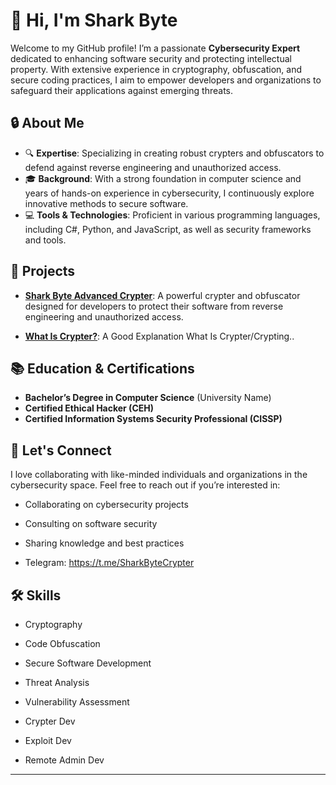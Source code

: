 # 👋 Hi, I'm Shark Byte

Welcome to my GitHub profile! I’m a passionate **Cybersecurity Expert** dedicated to enhancing software security and protecting intellectual property. With extensive experience in cryptography, obfuscation, and secure coding practices, I aim to empower developers and organizations to safeguard their applications against emerging threats.

## 🔒 About Me

- 🔍 **Expertise**: Specializing in creating robust crypters and obfuscators to defend against reverse engineering and unauthorized access.
- 🎓 **Background**: With a strong foundation in computer science and years of hands-on experience in cybersecurity, I continuously explore innovative methods to secure software.
- 💻 **Tools & Technologies**: Proficient in various programming languages, including C#, Python, and JavaScript, as well as security frameworks and tools.

## 🌟 Projects

- **[Shark Byte Advanced Crypter](https://github.com/OxyTheDev/SharkByte-Advanced-Crypter-Software)**: A powerful crypter and obfuscator designed for developers to protect their software from reverse engineering and unauthorized access.
  
- **[What Is Crypter?](https://www.trendmicro.com/vinfo/us/security/definition/crypter)**: A Good Explanation What Is Crypter/Crypting..

## 📚 Education & Certifications

- **Bachelor’s Degree in Computer Science** (University Name)
- **Certified Ethical Hacker (CEH)**
- **Certified Information Systems Security Professional (CISSP)**

## 🤝 Let's Connect

I love collaborating with like-minded individuals and organizations in the cybersecurity space. Feel free to reach out if you’re interested in:

- Collaborating on cybersecurity projects
- Consulting on software security
- Sharing knowledge and best practices

- Telegram: https://t.me/SharkByteCrypter


## 🛠️ Skills

- Cryptography
- Code Obfuscation
- Secure Software Development
- Threat Analysis
- Vulnerability Assessment

- Crypter Dev
- Exploit Dev
- Remote Admin Dev


---
